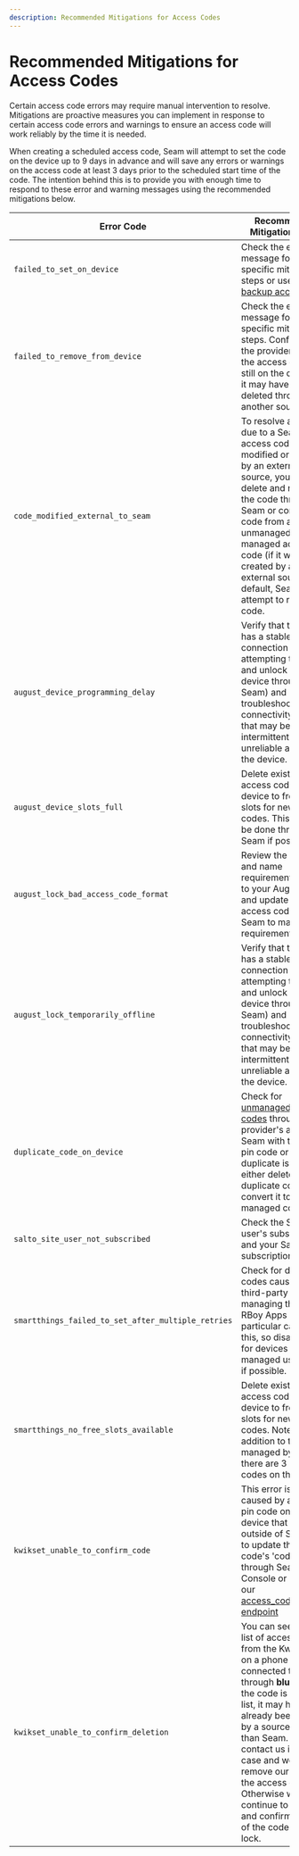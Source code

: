 ```yaml
---
description: Recommended Mitigations for Access Codes
---
```


# Recommended Mitigations for Access Codes

Certain access code errors may require manual intervention to resolve. Mitigations are proactive measures you can implement in response to certain access code errors and warnings to ensure an access code will work reliably by the time it is needed.

When creating a scheduled access code, Seam will attempt to set the code on the device up to 9 days in advance and will save any errors or warnings on the access code at least 3 days prior to the scheduled start time of the code. The intention behind this is to provide you with enough time to respond to these error and warning messages using the recommended mitigations below.


| Error Code                       | Recommended Mitigation Action                                                                                                                                                                                                                                                                                                               |
| -------------------------------- | ------------------------------------------------------------------------------------------------------------------------------------------------------------------------------------------------------------------------------------------------------------------------------------------------------------------------- |
| `failed_to_set_on_device`        | Check the error message for more specific mitigation steps or use a [backup access code](https://docs.seam.co/latest/core-concepts/access-codes#backup-access-codes)                                                                                                                                                               |
| `failed_to_remove_from_device`   | Check the error message for more specific mitigation steps. Confirm using the provider's app if the access code is still on the device, as it may have been deleted through another source.                                                                                                                                                   |
| `code_modified_external_to_seam` | To resolve a conflict due to a Seam access code being modified or created by an external source, you can delete and re-create the code through Seam or convert the code from an unmanaged to managed access code (if it was created by an external source). By default, Seam will attempt to reset the code. |
| `august_device_programming_delay`                  | Verify that the device has a stable internet connection (e.g. by attempting to lock and unlock the device through Seam) and troubleshoot any connectivity issues that may be causing intermittent or unreliable access to the device.                                                                                                                                                                                                                                                      |
| `august_device_slots_full`                         | Delete existing access codes on the device to free up slots for new access codes. This should be done through Seam if possible.                                                                                                                     |
| `august_lock_bad_access_code_format`               | Review the pin code and name requirements specific to your August device and update the access code on Seam to match these requirements. |
| `august_lock_temporarily_offline`                  | Verify that the device has a stable internet connection (e.g. by attempting to lock and unlock the device through Seam) and troubleshoot any connectivity issues that may be causing intermittent or unreliable access to the device.                                                                                                                                                                                                                                                                                                                                                             |
| `duplicate_code_on_device`                         | Check for [unmanaged access codes](https://docs.seam.co/latest/api-clients/access-codes/list-unmanaged-access-codes) through the provider's app or Seam with the same pin code or name. If a duplicate is found, either delete the duplicate code or convert it to a managed code.                                                                                                                                                                                                                                                                                                                                                                                                                          |
| `salto_site_user_not_subscribed`                   | Check the Salto user's subscription and your Salto site's subscription limit.                                                                                                                                                                                                                                                                                                                                                                              |
| `smartthings_failed_to_set_after_multiple_retries` | Check for duplicate codes caused by third-party software managing the device. RBoy Apps in particular can cause this, so disable these for devices that are managed using Seam if possible. |
| `smartthings_no_free_slots_available`              | Delete existing access codes on the device to free up slots for new access codes. Note that in addition to the codes managed by Seam, there are 3 other codes on the device.    
| `kwikset_unable_to_confirm_code` | This error is usually caused by a duplicate pin code on the device that was set outside of Seam. Try to update this access code's 'code' value through Seam Console or by using our [access_codes/update endpoint](https://docs.seam.co/latest/api-clients/access-codes/update-an-access-code) |
| `kwikset_unable_to_confirm_deletion`              | You can see a master list of access codes from the Kwikset app on a phone that is connected to the lock through **bluetooth**. If the code is not in the list, it may have already been deleted by a source other than Seam. Please contact us in this case and we will remove our record of the access code. Otherwise we will continue to attempt and confirm deletion of the code on the lock. |   